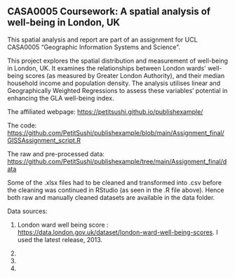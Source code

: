 ## CASA0005 Coursework: A spatial analysis of well-being in London, UK

This spatial analysis and report are part of an assignment for UCL CASA0005 “Geographic Information Systems and Science”.

This project explores the spatial distribution and measurement of well-being in London, UK. 
It examines the relationships between London wards' well-being scores (as measured by Greater London Authority), and their median household income and population density.
The analysis utilises linear and Geographically Weighted Regressions to assess these variables’ potential in enhancing the GLA well-being index.

The affiliated webpage: https://petitsushi.github.io/publishexample/

The code: https://github.com/PetitSushi/publishexample/blob/main/Assignment_final/GISSAssignment_script.R

The raw and pre-processed data: https://github.com/PetitSushi/publishexample/tree/main/Assignment_final/data 

Some of the .xlsx files had to be cleaned and transformed into .csv before the cleaning was continued in RStudio (as seen in the .R file above). Hence both raw and manually cleaned datasets are available in the data folder. 

Data sources:

1. London ward well being score : https://data.london.gov.uk/dataset/london-ward-well-being-scores. I used the latest release, 2013. 

2.

3.

4.

